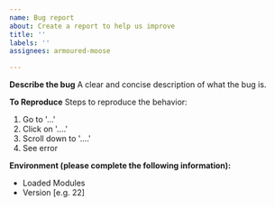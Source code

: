 ```yaml
---
name: Bug report
about: Create a report to help us improve
title: ''
labels: ''
assignees: armoured-moose

---
```


**Describe the bug**
A clear and concise description of what the bug is.

**To Reproduce**
Steps to reproduce the behavior:
1. Go to '...'
2. Click on '....'
3. Scroll down to '....'
4. See error

**Environment (please complete the following information):**
 - Loaded Modules
 - Version [e.g. 22]
